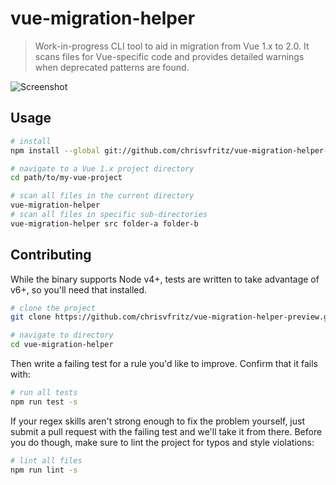 # vue-migration-helper

> Work-in-progress CLI tool to aid in migration from Vue 1.x to 2.0. It scans files for Vue-specific code and provides detailed warnings when deprecated patterns are found.

![Screenshot](http://imgur.com/Wmym4mV)

## Usage

``` sh
# install
npm install --global git://github.com/chrisvfritz/vue-migration-helper-preview.git

# navigate to a Vue 1.x project directory
cd path/to/my-vue-project

# scan all files in the current directory
vue-migration-helper
# scan all files in specific sub-directories
vue-migration-helper src folder-a folder-b
```

## Contributing

While the binary supports Node v4+, tests are written to take advantage of v6+, so you'll need that installed.

``` sh
# clone the project
git clone https://github.com/chrisvfritz/vue-migration-helper-preview.git

# navigate to directory
cd vue-migration-helper
```

Then write a failing test for a rule you'd like to improve. Confirm that it fails with:

``` sh
# run all tests
npm run test -s
```

If your regex skills aren't strong enough to fix the problem yourself, just submit a pull request with the failing test and we'll take it from there. Before you do though, make sure to lint the project for typos and style violations:

``` sh
# lint all files
npm run lint -s
```
